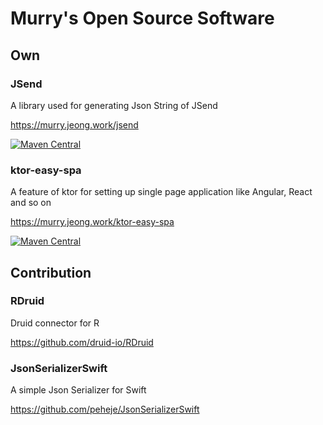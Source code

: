 # Murry's Open Source Software

## Own
### JSend
A library used for generating Json String of JSend

<https://murry.jeong.work/jsend>

[![Maven Central](https://img.shields.io/maven-central/v/work.jeong.murry.jsend/jsend.svg?label=Maven%20Central)](https://search.maven.org/search?q=g:%22work.jeong.murry.jsend%22%20AND%20a:%22jsend%22)

### ktor-easy-spa
A feature of ktor for setting up single page application like Angular, React and so on

<https://murry.jeong.work/ktor-easy-spa>

[![Maven Central](https://img.shields.io/maven-central/v/work.jeong.murry.ktor.features/ktor-easy-spa.svg?label=Maven%20Central)](https://search.maven.org/search?q=g:%22work.jeong.murry.ktor.features%22%20AND%20a:%22ktor-easy-spa%22)

## Contribution
### RDruid
Druid connector for R 

<https://github.com/druid-io/RDruid>

### JsonSerializerSwift
A simple Json Serializer for Swift

<https://github.com/peheje/JsonSerializerSwift>
